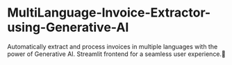 # MultiLanguage-Invoice-Extractor-using-Generative-AI
Automatically extract and process invoices in multiple languages with the power of Generative AI. Streamlit frontend for a seamless user experience.🚀
